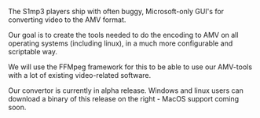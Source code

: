 The S1mp3 players ship with often buggy, Microsoft-only GUI's for converting video to the AMV format.

Our goal is to create the tools needed to do the encoding to AMV on all operating systems (including linux), in a much more configurable and scriptable way.

We will use the FFMpeg framework for this to be able to use our AMV-tools with a lot of existing video-related software.

Our convertor is currently in alpha release. Windows and linux users can download a binary of this release on the right - MacOS support coming soon.